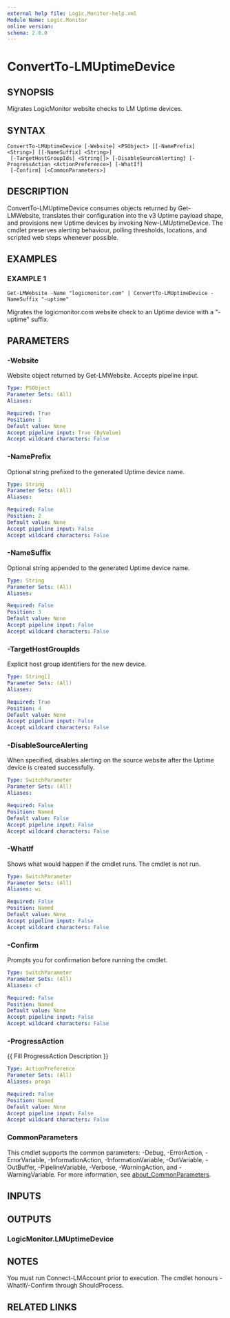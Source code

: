 ```yaml
---
external help file: Logic.Monitor-help.xml
Module Name: Logic.Monitor
online version:
schema: 2.0.0
---
```


# ConvertTo-LMUptimeDevice

## SYNOPSIS
Migrates LogicMonitor website checks to LM Uptime devices.

## SYNTAX

```
ConvertTo-LMUptimeDevice [-Website] <PSObject> [[-NamePrefix] <String>] [[-NameSuffix] <String>]
 [-TargetHostGroupIds] <String[]> [-DisableSourceAlerting] [-ProgressAction <ActionPreference>] [-WhatIf]
 [-Confirm] [<CommonParameters>]
```

## DESCRIPTION
ConvertTo-LMUptimeDevice consumes objects returned by Get-LMWebsite, translates their
configuration into the v3 Uptime payload shape, and provisions new Uptime devices by invoking
New-LMUptimeDevice.
The cmdlet preserves alerting behaviour, polling thresholds, locations,
and scripted web steps whenever possible.

## EXAMPLES

### EXAMPLE 1
```
Get-LMWebsite -Name "logicmonitor.com" | ConvertTo-LMUptimeDevice -NameSuffix "-uptime"
```

Migrates the logicmonitor.com website check to an Uptime device with a "-uptime" suffix.

## PARAMETERS

### -Website
Website object returned by Get-LMWebsite.
Accepts pipeline input.

```yaml
Type: PSObject
Parameter Sets: (All)
Aliases:

Required: True
Position: 1
Default value: None
Accept pipeline input: True (ByValue)
Accept wildcard characters: False
```

### -NamePrefix
Optional string prefixed to the generated Uptime device name.

```yaml
Type: String
Parameter Sets: (All)
Aliases:

Required: False
Position: 2
Default value: None
Accept pipeline input: False
Accept wildcard characters: False
```

### -NameSuffix
Optional string appended to the generated Uptime device name.

```yaml
Type: String
Parameter Sets: (All)
Aliases:

Required: False
Position: 3
Default value: None
Accept pipeline input: False
Accept wildcard characters: False
```

### -TargetHostGroupIds
Explicit host group identifiers for the new device.

```yaml
Type: String[]
Parameter Sets: (All)
Aliases:

Required: True
Position: 4
Default value: None
Accept pipeline input: False
Accept wildcard characters: False
```

### -DisableSourceAlerting
When specified, disables alerting on the source website after the Uptime device is created successfully.

```yaml
Type: SwitchParameter
Parameter Sets: (All)
Aliases:

Required: False
Position: Named
Default value: False
Accept pipeline input: False
Accept wildcard characters: False
```

### -WhatIf
Shows what would happen if the cmdlet runs.
The cmdlet is not run.

```yaml
Type: SwitchParameter
Parameter Sets: (All)
Aliases: wi

Required: False
Position: Named
Default value: None
Accept pipeline input: False
Accept wildcard characters: False
```

### -Confirm
Prompts you for confirmation before running the cmdlet.

```yaml
Type: SwitchParameter
Parameter Sets: (All)
Aliases: cf

Required: False
Position: Named
Default value: None
Accept pipeline input: False
Accept wildcard characters: False
```

### -ProgressAction
{{ Fill ProgressAction Description }}

```yaml
Type: ActionPreference
Parameter Sets: (All)
Aliases: proga

Required: False
Position: Named
Default value: None
Accept pipeline input: False
Accept wildcard characters: False
```

### CommonParameters
This cmdlet supports the common parameters: -Debug, -ErrorAction, -ErrorVariable, -InformationAction, -InformationVariable, -OutVariable, -OutBuffer, -PipelineVariable, -Verbose, -WarningAction, and -WarningVariable. For more information, see [about_CommonParameters](http://go.microsoft.com/fwlink/?LinkID=113216).

## INPUTS

## OUTPUTS

### LogicMonitor.LMUptimeDevice
## NOTES
You must run Connect-LMAccount prior to execution.
The cmdlet honours -WhatIf/-Confirm
through ShouldProcess.

## RELATED LINKS

